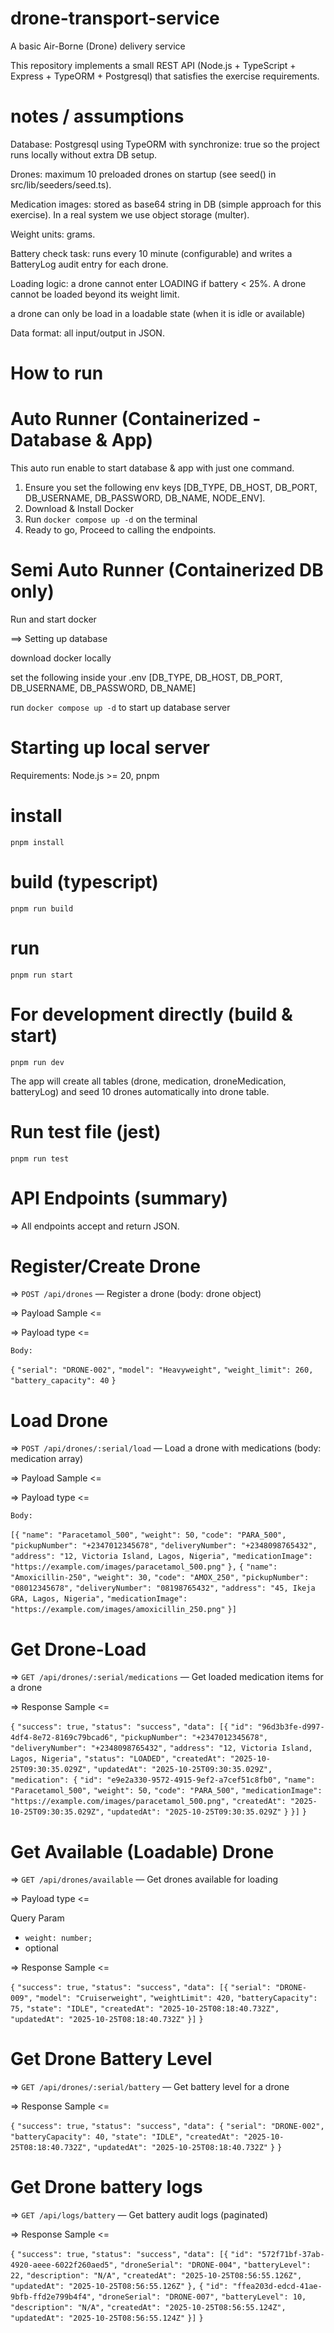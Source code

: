 # drone-transport-service

A basic Air-Borne (Drone) delivery service

This repository implements a small REST API (Node.js + TypeScript + Express + TypeORM + Postgresql) that satisfies the exercise requirements.

# notes / assumptions

Database: Postgresql using TypeORM with synchronize: true so the project runs locally without extra DB setup.

Drones: maximum 10 preloaded drones on startup (see seed() in src/lib/seeders/seed.ts).

Medication images: stored as base64 string in DB (simple approach for this exercise). In a real system we use object storage (multer).

Weight units: grams.

Battery check task: runs every 10 minute (configurable) and writes a BatteryLog audit entry for each drone.

Loading logic: a drone cannot enter LOADING if battery < 25%. A drone cannot be loaded beyond its weight limit.

a drone can only be load in a loadable state (when it is idle or available)

Data format: all input/output in JSON.

# How to run

# Auto Runner (Containerized - Database & App)

This auto run enable to start database & app with just one command.

1. Ensure you set the following env keys [DB_TYPE, DB_HOST, DB_PORT, DB_USERNAME, DB_PASSWORD, DB_NAME, NODE_ENV].
2. Download & Install Docker
3. Run `docker compose up -d` on the terminal
4. Ready to go, Proceed to calling the endpoints.

# Semi Auto Runner (Containerized DB only)

Run and start docker

==> Setting up database

download docker locally

set the following inside your .env [DB_TYPE, DB_HOST, DB_PORT, DB_USERNAME, DB_PASSWORD, DB_NAME]

run `docker compose up -d` to start up database server

# Starting up local server

Requirements: Node.js >= 20, pnpm

# install

`pnpm install`

# build (typescript)

`pnpm run build`

# run

`pnpm run start`

# For development directly (build & start)

`pnpm run dev`

The app will create all tables (drone, medication, droneMedication, batteryLog) and seed 10 drones automatically into drone table.

# Run test file (jest)

`pnpm run test`

# API Endpoints (summary)

=> All endpoints accept and return JSON.

# Register/Create Drone

=> `POST /api/drones` — Register a drone (body: drone object)

=> Payload Sample <=

=> Payload type <=

`Body:`

`{`
`"serial": "DRONE-002",`
`"model": "Heavyweight",`
`"weight_limit": 260,`
`"battery_capacity": 40`
`}`

# Load Drone

=> `POST /api/drones/:serial/load` — Load a drone with medications (body: medication array)

=> Payload Sample <=

=> Payload type <=

`Body:`

`[{`
`"name": "Paracetamol_500",`
`"weight": 50,`
`"code": "PARA_500",`
`"pickupNumber": "+2347012345678",`
`"deliveryNumber": "+2348098765432",`
`"address": "12, Victoria Island, Lagos, Nigeria",`
`"medicationImage": "https://example.com/images/paracetamol_500.png"`
`},`
`{`
`"name": "Amoxicillin-250",`
`"weight": 30,`
`"code": "AMOX_250",`
`"pickupNumber": "08012345678",`
`"deliveryNumber": "08198765432",`
`"address": "45, Ikeja GRA, Lagos, Nigeria",`
`"medicationImage": "https://example.com/images/amoxicillin_250.png"`
`}]`

# Get Drone-Load

=> `GET /api/drones/:serial/medications` — Get loaded medication items for a drone

=> Response Sample <=

`{`
`"success": true,`
`"status": "success",`
`"data": [{`
`"id": "96d3b3fe-d997-4df4-8e72-8169c79bcad6",`
`"pickupNumber": "+2347012345678",`
`"deliveryNumber": "+2348098765432",`
`"address": "12, Victoria Island, Lagos, Nigeria",`
`"status": "LOADED",`
`"createdAt": "2025-10-25T09:30:35.029Z",`
`"updatedAt": "2025-10-25T09:30:35.029Z",`
`"medication": {`
`"id": "e9e2a330-9572-4915-9ef2-a7cef51c8fb0",`
`"name": "Paracetamol_500",`
`"weight": 50,`
`"code": "PARA_500",`
`"medicationImage": "https://example.com/images/paracetamol_500.png",`
`"createdAt": "2025-10-25T09:30:35.029Z",`
`"updatedAt": "2025-10-25T09:30:35.029Z"`
`}`
`}]`
`}`

# Get Available (Loadable) Drone

=> `GET /api/drones/available` — Get drones available for loading

=> Payload type <=

Query Param

- `weight: number;`
- optional

=> Response Sample <=

`{`
`"success": true,`
`"status": "success",`
`"data": [{`
`"serial": "DRONE-009",`
`"model": "Cruiserweight",`
`"weightLimit": 420,`
`"batteryCapacity": 75,`
`"state": "IDLE",`
`"createdAt": "2025-10-25T08:18:40.732Z",`
`"updatedAt": "2025-10-25T08:18:40.732Z"`
`}]`
`}`

# Get Drone Battery Level

=> `GET /api/drones/:serial/battery` — Get battery level for a drone

=> Response Sample <=

`{`
`"success": true,`
`"status": "success",`
`"data": {`
`"serial": "DRONE-002",`
`"batteryCapacity": 40,`
`"state": "IDLE",`
`"createdAt": "2025-10-25T08:18:40.732Z",`
`"updatedAt": "2025-10-25T08:18:40.732Z"`
`}`
`}`

# Get Drone battery logs

=> `GET /api/logs/battery` — Get battery audit logs (paginated)

=> Response Sample <=

`{`
`"success": true,`
`"status": "success",`
`"data": [{`
`"id": "572f71bf-37ab-4920-aeee-6022f260aed5",`
`"droneSerial": "DRONE-004",`
`"batteryLevel": 22,`
`"description": "N/A",`
`"createdAt": "2025-10-25T08:56:55.126Z",`
`"updatedAt": "2025-10-25T08:56:55.126Z"`
`},`
`{`
`"id": "ffea203d-edcd-41ae-9bfb-ffd2e799b4f4",`
`"droneSerial": "DRONE-007",`
`"batteryLevel": 10,`
`"description": "N/A",`
`"createdAt": "2025-10-25T08:56:55.124Z",`
`"updatedAt": "2025-10-25T08:56:55.124Z"`
`}]`
`}`
